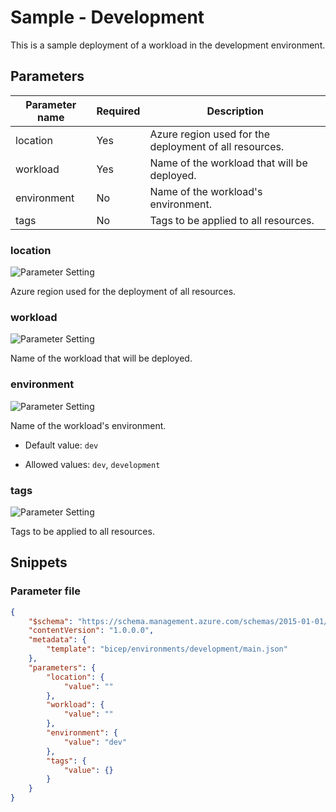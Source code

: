 # Sample - Development

This is a sample deployment of a workload in the development environment.


## Parameters

Parameter name | Required | Description
-------------- | -------- | -----------
location       | Yes      | Azure region used for the deployment of all resources.
workload       | Yes      | Name of the workload that will be deployed.
environment    | No       | Name of the workload's environment.
tags           | No       | Tags to be applied to all resources.

### location

![Parameter Setting](https://img.shields.io/badge/parameter-required-orange?style=flat-square)

Azure region used for the deployment of all resources.

### workload

![Parameter Setting](https://img.shields.io/badge/parameter-required-orange?style=flat-square)

Name of the workload that will be deployed.

### environment

![Parameter Setting](https://img.shields.io/badge/parameter-optional-green?style=flat-square)

Name of the workload's environment.

- Default value: `dev`

- Allowed values: `dev`, `development`

### tags

![Parameter Setting](https://img.shields.io/badge/parameter-optional-green?style=flat-square)

Tags to be applied to all resources.

## Snippets

### Parameter file

```json
{
    "$schema": "https://schema.management.azure.com/schemas/2015-01-01/deploymentParameters.json#",
    "contentVersion": "1.0.0.0",
    "metadata": {
        "template": "bicep/environments/development/main.json"
    },
    "parameters": {
        "location": {
            "value": ""
        },
        "workload": {
            "value": ""
        },
        "environment": {
            "value": "dev"
        },
        "tags": {
            "value": {}
        }
    }
}
```
